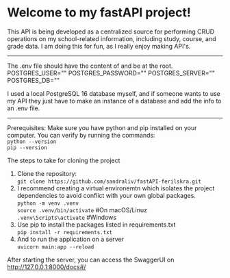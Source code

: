 # Welcome to my fastAPI project!
This API is being developed as a centralized source for performing CRUD operations on my school-related information, including study, course, and grade data. I am doing this for fun, as I really enjoy making API's.

----------------------------------------------
The .env file should have the content of and be at the root.
POSTGRES_USER=""
POSTGRES_PASSWORD=""
POSTGRES_SERVER=""
POSTGRES_DB=""

I used a local PostgreSQL 16 database myself, and if someone wants to use my API they just have to make an instance of a database and add the info to an .env file.

-----------------------------------------------
Prerequisites:
Make sure you have python and pip installed on your computer. You can verify by running the commands: <br>
`python --version`<br>
`pip --version`

The steps to take for cloning the project
1. Clone the repository:<br>
  `git clone https://github.com/sandraliv/fastAPI-ferilskra.git `<br>
  2. I recommend creating a virtual environemtn which isolates the project dependencies to avoid conflict with your own global packages.<br>
  `python -m venv .venv `<br>
  `source .venv/bin/activate` #On macOS/Linuz<br>
  `.venv\Scripts\activate` #Windows<br>
2. Use pip to install the packages listed in requirements.txt<br>
`pip install -r requirements.txt`<br>
3. And to run the application on a server<br>
`uvicorn main:app --reload`<br>

After starting the server, you can access the SwaggerUI on http://127.0.0.1:8000/docs#/
